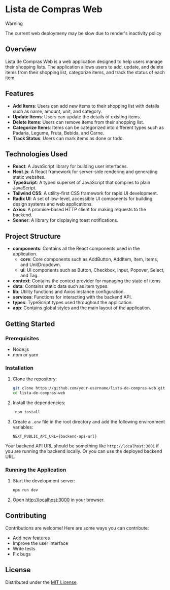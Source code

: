# Lista de Compras Web

> [!WARNING]
> The current web deploymeny may be slow due to render's inactivity policy

## Overview

Lista de Compras Web is a web application designed to help users manage their shopping lists. The application allows users to add, update, and delete items from their shopping list, categorize items, and track the status of each item.

## Features

- **Add Items**: Users can add new items to their shopping list with details such as name, amount, unit, and category.
- **Update Items**: Users can update the details of existing items.
- **Delete Items**: Users can remove items from their shopping list.
- **Categorize Items**: Items can be categorized into different types such as Padaria, Legume, Fruta, Bebida, and Carne.
- **Track Status**: Users can mark items as done or todo.

## Technologies Used

- **React**: A JavaScript library for building user interfaces.
- **Next.js**: A React framework for server-side rendering and generating static websites.
- **TypeScript**: A typed superset of JavaScript that compiles to plain JavaScript.
- **Tailwind CSS**: A utility-first CSS framework for rapid UI development.
- **Radix UI**: A set of low-level, accessible UI components for building design systems and web applications.
- **Axios**: A promise-based HTTP client for making requests to the backend.
- **Sonner**: A library for displaying toast notifications.

## Project Structure

- **components**: Contains all the React components used in the application.
  - **core**: Core components such as AddButton, AddItem, Item, Items, and UnitDropdown.
  - **ui**: UI components such as Button, Checkbox, Input, Popover, Select, and Tag.
- **context**: Contains the context provider for managing the state of items.
- **data**: Contains static data such as item types.
- **lib**: Utility functions and Axios instance configuration.
- **services**: Functions for interacting with the backend API.
- **types**: TypeScript types used throughout the application.
- **app**: Contains global styles and the main layout of the application.

## Getting Started

### Prerequisites

- Node.js
- npm or yarn

### Installation

1. Clone the repository:
   ```sh
   git clone https://github.com/your-username/lista-de-compras-web.git
   cd lista-de-compras-web
   ```

2. Install the dependencies:
   ```sh
    npm install
    ```

3. Create a `.env` file in the root directory and add the following environment variables:
    ```
    NEXT_PUBLIC_API_URL={backend-api-url}
    ```

Your backend API URL should be something like `http://localhost:3001` if you are running the backend locally. Or you can use the deployed backend URL.

### Running the Application

1. Start the development server:
   ```sh
   npm run dev
   ```

2. Open [http://localhost:3000](http://localhost:3000) in your browser.

## Contributing

Contributions are welcome! Here are some ways you can contribute:
- Add new features
- Improve the user interface
- Write tests
- Fix bugs

## License

Distributed under the [MIT License](LICENSE).
